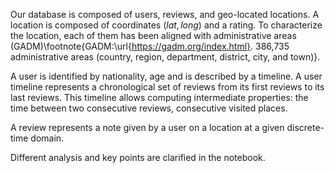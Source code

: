 Our database is composed of users, reviews, and geo-located locations. A location is composed of coordinates $(lat, long)$ and a rating. To characterize the location, each of them has been aligned with administrative areas (GADM)\footnote{GADM:\url{https://gadm.org/index.html}. 386,735 administrative areas (country, region, department, district, city, and town)}.

A user is identified by nationality, age and is described by a timeline. A user timeline represents a chronological set of reviews from its first reviews to its last reviews. This timeline allows computing intermediate properties: the time between two consecutive reviews, consecutive visited places. 

A review represents a note given by a user on a location at a given discrete-time domain. 

Different analysis and key points are clarified in the notebook.
